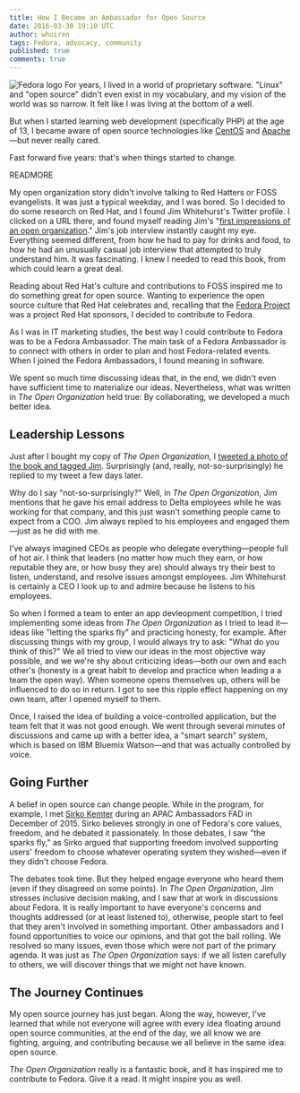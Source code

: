 ```yaml
---
title: How I Became an Ambassador for Open Source
date: 2016-03-30 19:10 UTC
author: whuiren
tags: Fedora, advocacy, community
published: true
comments: true
---
```

![Fedora logo](blog/fedora-logo.png) For years, I lived in a world of proprietary software. "Linux" and "open source" didn't even exist in my vocabulary, and my vision of the world was so narrow. It felt like I was living at the bottom of a well.

But when I started learning web development (specifically PHP) at the age of 13, I became aware of open source technologies like [CentOS](https://www.centos.org/) and [Apache](http://apache.org/)&mdash;but never really cared.

Fast forward five years: that's when things started to change.

READMORE

My open organization story didn't involve talking to Red Hatters or FOSS evangelists. It was just a typical weekday, and I was bored. So I decided to do some research on Red Hat, and I found Jim Whitehurst's Twitter profile. I clicked on a URL there, and found myself reading Jim's "[first impressions of an open organization](http://www.redhat.com/en/explore/the-open-organization-book)." Jim's job interview instantly caught my eye. Everything seemed different, from how he had to pay for drinks and food, to how he had an unusually casual job interview that attempted to truly understand him. It was fascinating. I knew I needed to read this book, from which could learn a great deal.

Reading about Red Hat's culture and contributions to FOSS inspired me to do something great for open source. Wanting to experience the open source culture that Red Hat celebrates and, recalling that the [Fedora Project](https://getfedora.org/) was a project Red Hat sponsors, I decided to contribute to Fedora.

As I was in IT marketing studies, the best way I could contribute to Fedora was to be a Fedora Ambassador. The main task of a Fedora Ambassador is to connect with others in order to plan and host Fedora-related events. When I joined the Fedora Ambassadors, I found meaning in software.

We spent so much time discussing ideas that, in the end, we didn't even have sufficient time to materialize our ideas. Nevertheless, what was written in *The Open Organization* held true: By collaborating, we developed a much better idea.

## Leadership Lessons

Just after I bought my copy of *The Open Organization*, I [tweeted a photo of the book and tagged Jim](https://twitter.com/woohuiren/status/636492330724294656). Surprisingly (and, really, not-so-surprisingly) he replied to my tweet a few days later.

Why do I say "not-so-surprisingly?" Well, in *The Open Organization*, Jim mentions that he gave his email address to Delta employees while he was working for that company, and this just wasn't something people came to expect from a COO. Jim always replied to his employees and engaged them&mdash;just as he did with me.

I've always imagined CEOs as people who delegate everything&mdash;people full of hot air. I think that leaders (no matter how much they earn, or how reputable they are, or how busy they are) should always try their best to listen, understand, and resolve issues amongst employees. Jim Whitehurst is certainly a CEO I look up to and admire because he listens to his employees.

So when I formed a team to enter an app devleopment competition, I tried implementing some ideas from *The Open Organization* as I tried to lead it&mdash;ideas like "letting the sparks fly" and practicing honesty, for example. After discussing things with my group, I would always try to ask: "What do you think of this?" We all tried to view our ideas in the most objective way possible, and we we're shy about criticizing ideas&mdash;both our own and each other's (honesty is a great habit to develop and practice when leading a a team the open way). When someone opens themselves up, others will be influenced to do so in return. I got to see this ripple effect happening on my own team, after I opened myself to them.

Once, I raised the idea of building a voice-controlled application, but the team felt that it was not good enough. We went through several minutes of discussions and came up with a better idea, a "smart search" system, which is based on IBM Bluemix Watson&mdash;and that was actually controlled by voice.

## Going Further

A belief in open source can change people. While in the program, for example, I met [Sirko Kemter](https://fedoraproject.org/wiki/User:Gnokii) during an APAC Ambassadors FAD in December of 2015. Sirko believes strongly in one of Fedora's core values, freedom, and he debated it passionately. In those debates, I saw "the sparks fly," as Sirko argued that supporting freedom involved supporting users' freedom to choose whatever operating system they wished&mdash;even if they didn't choose Fedora.

The debates took time. But they helped engage everyone who heard them (even if they disagreed on some points). In *The Open Organization*, Jim stresses inclusive decision making, and I saw that at work in discussions about Fedora. It is really important to have everyone's concerns and thoughts addressed (or at least listened to), otherwise, people start to feel that they aren't involved in something important. Other ambassadors and I found opportunities to voice our opinions, and that got the ball rolling. We resolved so many issues, even those which were not part of the primary agenda. It was just as *The Open Organization* says: if we all listen carefully to others, we will discover things that we might not have known.

## The Journey Continues

My open source journey has just began. Along the way, however, I've learned that while not everyone will agree with every idea floating around open source communities, at the end of the day, we all know we are fighting, arguing, and contributing because we all believe in the same idea: open source.

*The Open Organization* really is a fantastic book, and it has inspired me to contribute to Fedora. Give it a read. It might inspire you as well.
